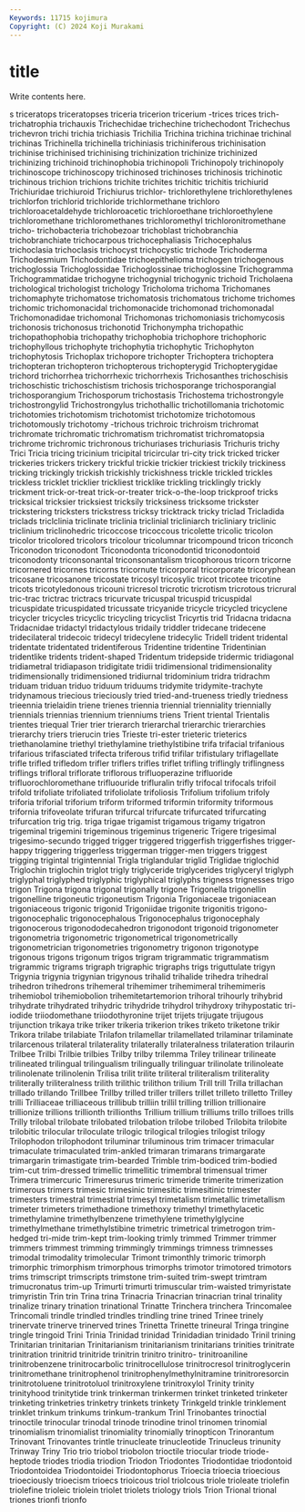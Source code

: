 ```yaml
---
Keywords: 11715 kojimura
Copyright: (C) 2024 Koji Murakami
---
```


# title

Write contents here.



s triceratops triceratopses triceria tricerion tricerium -trices trices
trich- trichatrophia trichauxis Trichechidae trichechine trichechodont Trichechus trichevron trichi trichia
trichiasis Trichilia Trichina trichina trichinae trichinal trichinas Trichinella trichinella trichiniasis
trichiniferous trichinisation trichinise trichinised trichinising trichinization trichinize trichinized trichinizing trichinoid
trichinophobia trichinopoli Trichinopoly trichinopoly trichinoscope trichinoscopy trichinosed trichinoses trichinosis trichinotic
trichinous trichion trichions trichite trichites trichitic trichitis trichiurid Trichiuridae trichiuroid
Trichiurus trichlor- trichlorethylene trichlorethylenes trichlorfon trichlorid trichloride trichlormethane trichloro trichloroacetaldehyde
trichloroacetic trichloroethane trichloroethylene trichloromethane trichloromethanes trichloromethyl trichloronitromethane tricho- trichobacteria trichobezoar
trichoblast trichobranchia trichobranchiate trichocarpous trichocephaliasis Trichocephalus trichoclasia trichoclasis trichocyst trichocystic
trichode Trichoderma Trichodesmium Trichodontidae trichoepithelioma trichogen trichogenous trichoglossia Trichoglossidae Trichoglossinae
trichoglossine Trichogramma Trichogrammatidae trichogyne trichogynial trichogynic trichoid Tricholaena trichological trichologist
trichology Tricholoma trichoma Trichomanes trichomaphyte trichomatose trichomatosis trichomatous trichome trichomes
trichomic trichomonacidal trichomonacide trichomonad trichomonadal Trichomonadidae trichomonal Trichomonas trichomoniasis trichomycosis
trichonosis trichonosus trichonotid Trichonympha trichopathic trichopathophobia trichopathy trichophobia trichophore trichophoric
trichophyllous trichophyte trichophytia trichophytic Trichophyton trichophytosis Trichoplax trichopore trichopter Trichoptera
trichoptera trichopteran trichopteron trichopterous trichopterygid Trichopterygidae trichord trichorrhea trichorrhexic trichorrhexis
Trichosanthes trichoschisis trichoschistic trichoschistism trichosis trichosporange trichosporangial trichosporangium Trichosporum trichostasis
Trichostema trichostrongyle trichostrongylid Trichostrongylus trichothallic trichotillomania trichotomic trichotomies trichotomism trichotomist
trichotomize trichotomous trichotomously trichotomy -trichous trichroic trichroism trichromat trichromate trichromatic
trichromatism trichromatist trichromatopsia trichrome trichromic trichronous trichuriases trichuriasis Trichuris trichy
Trici Tricia tricing tricinium tricipital tricircular tri-city trick tricked tricker
trickeries trickers trickery trickful trickie trickier trickiest trickily trickiness tricking
trickingly trickish trickishly trickishness trickle trickled trickles trickless tricklet tricklier
trickliest tricklike trickling tricklingly trickly trickment trick-or-treat trick-or-treater trick-o-the-loop trickproof
tricks tricksical tricksier tricksiest tricksily tricksiness tricksome trickster trickstering tricksters
trickstress tricksy tricktrack tricky triclad Tricladida triclads triclclinia triclinate triclinia
triclinial tricliniarch tricliniary triclinic triclinium triclinohedric tricoccose tricoccous tricolette tricolic
tricolon tricolor tricolored tricolors tricolour tricolumnar tricompound tricon triconch Triconodon
triconodont Triconodonta triconodontid triconodontoid triconodonty triconsonantal triconsonantalism tricophorous tricorn tricorne
tricornered tricornes tricorns tricornute tricorporal tricorporate tricoryphean tricosane tricosanone tricostate
tricosyl tricosylic tricot tricotee tricotine tricots tricotyledonous tricouni tricresol tricrotic
tricrotism tricrotous tricrural tric-trac trictrac trictracs tricurvate tricuspal tricuspid tricuspidal
tricuspidate tricuspidated tricussate tricyanide tricycle tricycled tricyclene tricycler tricycles tricyclic
tricycling tricyclist Tricyrtis trid Tridacna tridacna Tridacnidae tridactyl tridactylous tridaily
triddler tridecane tridecene tridecilateral tridecoic tridecyl tridecylene tridecylic Tridell trident
tridental tridentate tridentated tridentiferous Tridentine tridentine Tridentinian tridentlike tridents trident-shaped
Tridentum tridepside tridermic tridiagonal tridiametral tridiapason tridigitate tridii tridimensional tridimensionality
tridimensionally tridimensioned tridiurnal tridominium tridra tridrachm triduam triduan triduo triduum
triduums tridymite tridymite-trachyte tridynamous triecious trieciously tried tried-and-trueness triedly triedness
trieennia trielaidin triene trienes triennia triennial trienniality triennially triennials triennias
triennium trienniums triens Trient triental Trientalis trientes triequal Trier trier
trierarch trierarchal trierarchic trierarchies trierarchy triers trierucin tries Trieste tri-ester
trieteric trieterics triethanolamine triethyl triethylamine triethylstibine trifa trifacial trifanious trifarious
trifasciated trifecta triferous trifid trifilar trifistulary triflagellate trifle trifled trifledom
trifler triflers trifles triflet trifling triflingly triflingness triflings trifloral triflorate
triflorous trifluoperazine trifluoride trifluorochloromethane trifluouride trifluralin trifly trifocal trifocals trifoil
trifold trifoliate trifoliated trifoliolate trifoliosis Trifolium trifolium trifoly triforia triforial
triforium triform triformed triformin triformity triformous trifornia trifoveolate trifuran trifurcal
trifurcate trifurcated trifurcating trifurcation trig trig. triga trigae trigamist trigamous
trigamy trigatron trigeminal trigemini trigeminous trigeminus trigeneric Trigere trigesimal trigesimo-secundo
trigged trigger triggered triggerfish triggerfishes trigger-happy triggering triggerless triggerman trigger-men
triggers triggest trigging trigintal trigintennial Trigla triglandular triglid Triglidae triglochid
Triglochin triglochin triglot trigly triglyceride triglycerides triglyceryl triglyph triglyphal triglyphed
triglyphic triglyphical triglyphs trigness trignesses trigo trigon Trigona trigona trigonal
trigonally trigone Trigonella trigonellin trigonelline trigoneutic trigoneutism Trigonia Trigoniaceae trigoniacean
trigoniaceous trigonic trigonid Trigoniidae trigonite trigonitis trigono- trigonocephalic trigonocephalous Trigonocephalus
trigonocephaly trigonocerous trigonododecahedron trigonodont trigonoid trigonometer trigonometria trigonometric trigonometrical trigonometrically
trigonometrician trigonometries trigonometry trigonon trigonotype trigonous trigons trigonum trigos trigram
trigrammatic trigrammatism trigrammic trigrams trigraph trigraphic trigraphs trigs triguttulate trigyn
Trigynia trigynia trigynian trigynous trihalid trihalide trihedra trihedral trihedron trihedrons
trihemeral trihemimer trihemimeral trihemimeris trihemiobol trihemiobolion trihemitetartemorion trihoral trihourly trihybrid
trihydrate trihydrated trihydric trihydride trihydrol trihydroxy trihypostatic tri-iodide triiodomethane triiodothyronine
trijet trijets trijugate trijugous trijunction trikaya trike triker trikeria trikerion
trikes triketo triketone trikir Trikora trilabe trilabiate Trilafon trilamellar trilamellated
trilaminar trilaminate trilarcenous trilateral trilaterality trilaterally trilateralness trilateration trilaurin Trilbee
Trilbi Trilbie trilbies Trilby trilby trilemma Triley trilinear trilineate trilineated
trilingual trilingualism trilingually trilinguar trilinolate trilinoleate trilinolenate trilinolenin Trilisa trilit
trilite triliteral triliteralism triliterality triliterally triliteralness trilith trilithic trilithon trilium
Trill trill Trilla trillachan trillado trillando Trillbee Trillby trilled triller
trillers trillet trilleto trilletto Trilley trilli Trilliaceae trilliaceous trillibub trilliin
trillil trilling trillion trillionaire trillionize trillions trillionth trillionths Trillium trillium
trilliums trillo trilloes trills Trilly trilobal trilobate trilobated trilobation trilobe
trilobed Trilobita trilobite trilobitic trilocular triloculate trilogic trilogical trilogies trilogist
trilogy Trilophodon trilophodont triluminar triluminous trim trimacer trimacular trimaculate trimaculated
trim-ankled trimaran trimarans trimargarate trimargarin trimastigate trim-bearded Trimble trim-bodiced trim-bodied
trim-cut trim-dressed trimellic trimellitic trimembral trimensual trimer Trimera trimercuric Trimeresurus
trimeric trimeride trimerite trimerization trimerous trimers trimesic trimesinic trimesitic trimesitinic
trimester trimesters trimestral trimestrial trimesyl trimetalism trimetallic trimetallism trimeter trimeters
trimethadione trimethoxy trimethyl trimethylacetic trimethylamine trimethylbenzene trimethylene trimethylglycine trimethylmethane trimethylstibine
trimetric trimetrical trimetrogon trim-hedged tri-mide trim-kept trim-looking trimly trimmed Trimmer
trimmer trimmers trimmest trimming trimmingly trimmings trimness trimnesses trimodal trimodality
trimolecular Trimont trimonthly trimoric trimorph trimorphic trimorphism trimorphous trimorphs trimotor
trimotored trimotors trims trimscript trimscripts trimstone trim-suited trim-swept trimtram trimucronatus
trim-up Trimurti trimurti trimuscular trim-waisted trimyristate trimyristin Trin trin Trina
trina Trinacria Trinacrian trinacrian trinal trinality trinalize trinary trination trinational
Trinatte Trinchera trinchera Trincomalee Trincomali trindle trindled trindles trindling trine
trined Trinee trinely trinervate trinerve trinerved trines Trinetta Trinette trineural
Tringa tringine tringle tringoid Trini Trinia Trinidad trinidad Trinidadian trinidado
Trinil trining Trinitarian trinitarian Trinitarianism trinitarianism trinitarians trinities trinitrate trinitration
trinitrid trinitride trinitrin trinitro trinitro- trinitroaniline trinitrobenzene trinitrocarbolic trinitrocellulose trinitrocresol
trinitroglycerin trinitromethane trinitrophenol trinitrophenylmethylnitramine trinitroresorcin trinitrotoluene trinitrotoluol trinitroxylene trinitroxylol Trinity
trinity trinityhood trinitytide trink trinkerman trinkermen trinket trinketed trinketer trinketing
trinketries trinketry trinkets trinkety Trinkgeld trinkle trinklement trinklet trinkum trinkums
trinkum-trankum Trinl Trinobantes trinoctial trinoctile trinocular trinodal trinode trinodine trinol
trinomen trinomial trinomialism trinomialist trinomiality trinomially trinopticon Trinorantum Trinovant Trinovantes
trintle trinucleate trinucleotide Trinucleus trinunity Trinway Triny Trio trio triobol
triobolon trioctile triocular triode triode-heptode triodes triodia triodion Triodon Triodontes
Triodontidae triodontoid Triodontoidea Triodontoidei Triodontophorus Trioecia trioecia trioecious trioeciously trioecism
trioecs trioicous triol triolcous triole trioleate triolefin triolefine trioleic triolein
triolet triolets triology triols Trion Trional trional triones trionfi trionfo
